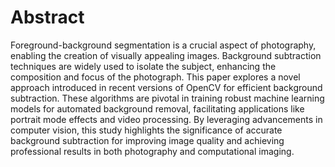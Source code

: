 # Abstract
Foreground-background segmentation is a crucial aspect of photography, enabling the creation of visually appealing images. Background subtraction techniques are widely used to isolate the subject, enhancing the composition and focus of the photograph. This paper explores a novel approach introduced in recent versions of OpenCV for efficient background subtraction. These algorithms are pivotal in training robust machine learning models for automated background removal, facilitating applications like portrait mode effects and video processing. By leveraging advancements in computer vision, this study highlights the significance of accurate background subtraction for improving image quality and achieving professional results in both photography and computational imaging.
